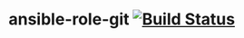 # ansible-role-git [![Build Status](https://travis-ci.org/shengyou/ansible-role-git.svg?branch=master)](https://travis-ci.org/shengyou/ansible-role-git)
